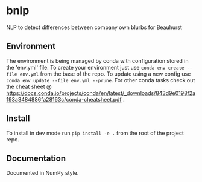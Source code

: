 # bnlp
NLP to detect differences between company own blurbs for Beauhurst

## Environment
The environment is being managed by conda with configuration stored in the 'env.yml' file. To create your environment just use `conda env create --file env.yml` from the base of the repo. To update using a new config use `conda env update --file env.yml --prune`.
For other conda tasks check out the cheat sheet @ https://docs.conda.io/projects/conda/en/latest/_downloads/843d9e0198f2a193a3484886fa28163c/conda-cheatsheet.pdf .

## Install
To install in dev mode run `pip install -e .` from the root of the project repo.

## Documentation

Documented in NumPy style.
